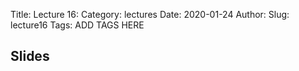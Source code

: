 Title: Lecture 16:
Category: lectures
Date: 2020-01-24
Author: 
Slug: lecture16
Tags: ADD TAGS HERE


## Slides
